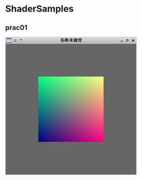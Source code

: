 # ShaderSamples

## prac01
![prac01ss](https://github.com/Lacty/ShaderSamples/blob/master/prac01/prac01.png?raw=true "prac01.png")
